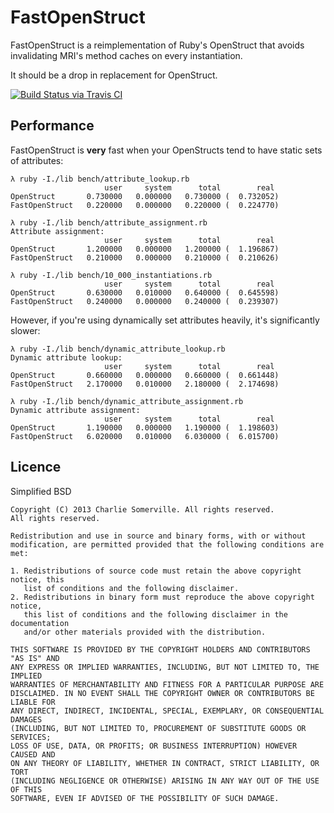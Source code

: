 # FastOpenStruct

FastOpenStruct is a reimplementation of Ruby's OpenStruct that avoids invalidating MRI's method caches on every instantiation.

It should be a drop in replacement for OpenStruct.

[![Build Status via Travis CI](https://travis-ci.org/charliesome/fast_open_struct.png?branch=master)](https://travis-ci.org/charliesome/fast_open_struct)


## Performance

FastOpenStruct is **very** fast when your OpenStructs tend to have static sets of attributes:

```
λ ruby -I./lib bench/attribute_lookup.rb
                     user     system      total        real
OpenStruct       0.730000   0.000000   0.730000 (  0.732052)
FastOpenStruct   0.220000   0.000000   0.220000 (  0.224770)
```

```
λ ruby -I./lib bench/attribute_assignment.rb
Attribute assignment:
                     user     system      total        real
OpenStruct       1.200000   0.000000   1.200000 (  1.196867)
FastOpenStruct   0.210000   0.000000   0.210000 (  0.210626)
```

```
λ ruby -I./lib bench/10_000_instantiations.rb
                     user     system      total        real
OpenStruct       0.630000   0.010000   0.640000 (  0.645598)
FastOpenStruct   0.240000   0.000000   0.240000 (  0.239307)
```

However, if you're using dynamically set attributes heavily, it's significantly slower:

```
λ ruby -I./lib bench/dynamic_attribute_lookup.rb
Dynamic attribute lookup:
                     user     system      total        real
OpenStruct       0.660000   0.000000   0.660000 (  0.661448)
FastOpenStruct   2.170000   0.010000   2.180000 (  2.174698)
```

```
λ ruby -I./lib bench/dynamic_attribute_assignment.rb
Dynamic attribute assignment:
                     user     system      total        real
OpenStruct       1.190000   0.000000   1.190000 (  1.198603)
FastOpenStruct   6.020000   0.010000   6.030000 (  6.015700)
```

## Licence

Simplified BSD

```
Copyright (C) 2013 Charlie Somerville. All rights reserved.
All rights reserved.

Redistribution and use in source and binary forms, with or without
modification, are permitted provided that the following conditions are met: 

1. Redistributions of source code must retain the above copyright notice, this
   list of conditions and the following disclaimer. 
2. Redistributions in binary form must reproduce the above copyright notice,
   this list of conditions and the following disclaimer in the documentation
   and/or other materials provided with the distribution. 

THIS SOFTWARE IS PROVIDED BY THE COPYRIGHT HOLDERS AND CONTRIBUTORS "AS IS" AND
ANY EXPRESS OR IMPLIED WARRANTIES, INCLUDING, BUT NOT LIMITED TO, THE IMPLIED
WARRANTIES OF MERCHANTABILITY AND FITNESS FOR A PARTICULAR PURPOSE ARE
DISCLAIMED. IN NO EVENT SHALL THE COPYRIGHT OWNER OR CONTRIBUTORS BE LIABLE FOR
ANY DIRECT, INDIRECT, INCIDENTAL, SPECIAL, EXEMPLARY, OR CONSEQUENTIAL DAMAGES
(INCLUDING, BUT NOT LIMITED TO, PROCUREMENT OF SUBSTITUTE GOODS OR SERVICES;
LOSS OF USE, DATA, OR PROFITS; OR BUSINESS INTERRUPTION) HOWEVER CAUSED AND
ON ANY THEORY OF LIABILITY, WHETHER IN CONTRACT, STRICT LIABILITY, OR TORT
(INCLUDING NEGLIGENCE OR OTHERWISE) ARISING IN ANY WAY OUT OF THE USE OF THIS
SOFTWARE, EVEN IF ADVISED OF THE POSSIBILITY OF SUCH DAMAGE.
```
